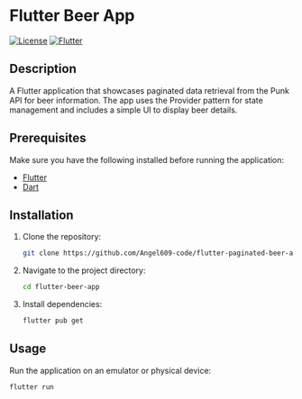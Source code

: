 # Flutter Beer App

[![License](https://img.shields.io/badge/License-MIT-blue.svg)](https://opensource.org/licenses/MIT)
[![Flutter](https://img.shields.io/badge/Flutter-2.5.0-blue.svg)](https://flutter.dev/)

## Description

A Flutter application that showcases paginated data retrieval from the Punk API for beer information. The app uses the Provider pattern for state management and includes a simple UI to display beer details.

## Prerequisites

Make sure you have the following installed before running the application:

- [Flutter](https://flutter.dev/docs/get-started/install)
- [Dart](https://dart.dev/get-dart)

## Installation

1. Clone the repository:

    ```bash
    git clone https://github.com/Angel609-code/flutter-paginated-beer-app
    ```

2. Navigate to the project directory:

    ```bash
    cd flutter-beer-app
    ```

3. Install dependencies:

    ```bash
    flutter pub get
    ```

## Usage

Run the application on an emulator or physical device:

```bash
flutter run